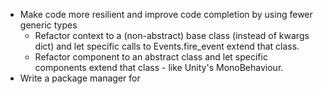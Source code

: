 * Make code more resilient and improve code completion by using fewer generic types
  * Refactor context to a (non-abstract) base class (instead of kwargs dict) and let specific calls to Events.fire_event extend that class.
  * Refactor component to an abstract class and let specific components extend that class - like Unity's MonoBehaviour.
* Write a package manager for 